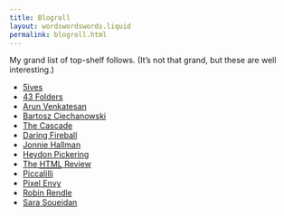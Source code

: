 ```yaml
---
title: Blogroll
layout: wordswordswords.liquid
permalink: blogroll.html
---
```


My grand list of top-shelf follows. (It’s not that grand, but these are well
interesting.)

- [5ives](https://www.5ives.com)
- [43 Folders](http://www.43folders.com)
- [Arun Venkatesan](https://arun.is/blog)
- [Bartosz Ciechanowski](https://ciechanow.ski)
- [The Cascade](https://csscade.com)
- [Daring Fireball](https://daringfireball.net)
- [Jonnie Hallman](https://destroytoday.com/blog)
- [Heydon Pickering](https://heydonworks.com/latest)
- [The <abbr title="HyperText Markup Language">HTML</abbr> Review](https://thehtml.review)
- [Piccalilli](https://piccalil.li/blog)
- [Pixel Envy](https://pxlnv.com)
- [Robin Rendle](https://robinrendle.com)
- [Sara Soueidan](https://www.sarasoueidan.com/blog/)
